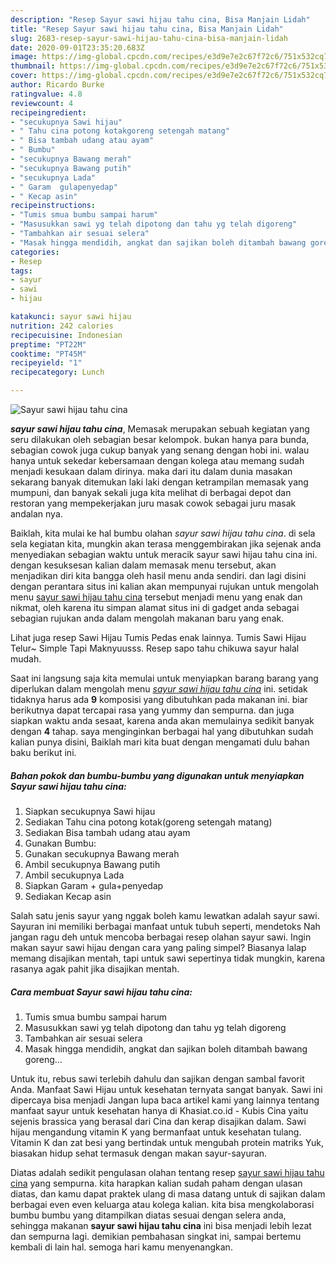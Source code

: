 ```yaml
---
description: "Resep Sayur sawi hijau tahu cina, Bisa Manjain Lidah"
title: "Resep Sayur sawi hijau tahu cina, Bisa Manjain Lidah"
slug: 2683-resep-sayur-sawi-hijau-tahu-cina-bisa-manjain-lidah
date: 2020-09-01T23:35:20.683Z
image: https://img-global.cpcdn.com/recipes/e3d9e7e2c67f72c6/751x532cq70/sayur-sawi-hijau-tahu-cina-foto-resep-utama.jpg
thumbnail: https://img-global.cpcdn.com/recipes/e3d9e7e2c67f72c6/751x532cq70/sayur-sawi-hijau-tahu-cina-foto-resep-utama.jpg
cover: https://img-global.cpcdn.com/recipes/e3d9e7e2c67f72c6/751x532cq70/sayur-sawi-hijau-tahu-cina-foto-resep-utama.jpg
author: Ricardo Burke
ratingvalue: 4.8
reviewcount: 4
recipeingredient:
- "secukupnya Sawi hijau"
- " Tahu cina potong kotakgoreng setengah matang"
- " Bisa tambah udang atau ayam"
- " Bumbu"
- "secukupnya Bawang merah"
- "secukupnya Bawang putih"
- "secukupnya Lada"
- " Garam  gulapenyedap"
- " Kecap asin"
recipeinstructions:
- "Tumis smua bumbu sampai harum"
- "Masusukkan sawi yg telah dipotong dan tahu yg telah digoreng"
- "Tambahkan air sesuai selera"
- "Masak hingga mendidih, angkat dan sajikan boleh ditambah bawang goreng..."
categories:
- Resep
tags:
- sayur
- sawi
- hijau

katakunci: sayur sawi hijau 
nutrition: 242 calories
recipecuisine: Indonesian
preptime: "PT22M"
cooktime: "PT45M"
recipeyield: "1"
recipecategory: Lunch

---
```



![Sayur sawi hijau tahu cina](https://img-global.cpcdn.com/recipes/e3d9e7e2c67f72c6/751x532cq70/sayur-sawi-hijau-tahu-cina-foto-resep-utama.jpg)

<b><i>sayur sawi hijau tahu cina</i></b>, Memasak merupakan sebuah kegiatan yang seru dilakukan oleh sebagian besar kelompok. bukan hanya para bunda, sebagian cowok juga cukup banyak yang senang dengan hobi ini. walau hanya untuk sekedar kebersamaan dengan kolega atau memang sudah menjadi kesukaan dalam dirinya. maka dari itu dalam dunia masakan sekarang banyak ditemukan laki laki dengan ketrampilan memasak yang mumpuni, dan banyak sekali juga kita melihat di berbagai depot dan restoran yang mempekerjakan juru masak cowok sebagai juru masak andalan nya.

Baiklah, kita mulai ke hal bumbu olahan <i>sayur sawi hijau tahu cina</i>. di sela sela kegiatan kita, mungkin akan terasa menggembirakan jika sejenak anda menyediakan sebagian waktu untuk meracik sayur sawi hijau tahu cina ini. dengan kesuksesan kalian dalam memasak menu tersebut, akan menjadikan diri kita bangga oleh hasil menu anda sendiri. dan lagi disini dengan perantara situs ini kalian akan mempunyai rujukan untuk mengolah menu <u>sayur sawi hijau tahu cina</u> tersebut menjadi menu yang enak dan nikmat, oleh karena itu simpan alamat situs ini di gadget anda sebagai sebagian rujukan anda dalam mengolah makanan baru yang enak.

Lihat juga resep Sawi Hijau Tumis Pedas enak lainnya. Tumis Sawi Hijau Telur~ Simple Tapi Maknyuusss. Resep sapo tahu chikuwa sayur halal mudah.


Saat ini langsung saja kita memulai untuk menyiapkan barang barang yang diperlukan dalam mengolah menu <u><i>sayur sawi hijau tahu cina</i></u> ini. setidak tidaknya harus ada <b>9</b> komposisi yang dibutuhkan pada makanan ini. biar berikutnya dapat tercapai rasa yang yummy dan sempurna. dan juga siapkan waktu anda sesaat, karena anda akan memulainya sedikit banyak dengan <b>4</b> tahap. saya menginginkan berbagai hal yang dibutuhkan sudah kalian punya disini, Baiklah mari kita buat dengan mengamati dulu bahan baku berikut ini.

<!--inarticleads1-->

##### Bahan pokok dan bumbu-bumbu yang digunakan untuk menyiapkan Sayur sawi hijau tahu cina:

1. Siapkan secukupnya Sawi hijau
1. Sediakan  Tahu cina potong kotak(goreng setengah matang)
1. Sediakan  Bisa tambah udang atau ayam
1. Gunakan  Bumbu:
1. Gunakan secukupnya Bawang merah
1. Ambil secukupnya Bawang putih
1. Ambil secukupnya Lada
1. Siapkan  Garam + gula+penyedap
1. Sediakan  Kecap asin


Salah satu jenis sayur yang nggak boleh kamu lewatkan adalah sayur sawi. Sayuran ini memiliki berbagai manfaat untuk tubuh seperti, mendetoks Nah jangan ragu deh untuk mencoba berbagai resep olahan sayur sawi. Ingin makan sayur sawi hijau dengan cara yang paling simpel? Biasanya lalap memang disajikan mentah, tapi untuk sawi sepertinya tidak mungkin, karena rasanya agak pahit jika disajikan mentah. 

<!--inarticleads2-->

##### Cara membuat Sayur sawi hijau tahu cina:

1. Tumis smua bumbu sampai harum
1. Masusukkan sawi yg telah dipotong dan tahu yg telah digoreng
1. Tambahkan air sesuai selera
1. Masak hingga mendidih, angkat dan sajikan boleh ditambah bawang goreng...


Untuk itu, rebus sawi terlebih dahulu dan sajikan dengan sambal favorit Anda. Manfaat Sawi Hijau untuk kesehatan ternyata sangat banyak. Sawi ini dipercaya bisa menjadi Jangan lupa baca artikel kami yang lainnya tentang manfaat sayur untuk kesehatan hanya di Khasiat.co.id - Kubis Cina yaitu sejenis brassica yang berasal dari Cina dan kerap disajikan dalam. Sawi hijau mengandung vitamin K yang bermanfaat untuk kesehatan tulang. Vitamin K dan zat besi yang bertindak untuk mengubah protein matriks Yuk, biasakan hidup sehat termasuk dengan makan sayur-sayuran. 

Diatas adalah sedikit pengulasan olahan tentang resep <u>sayur sawi hijau tahu cina</u> yang sempurna. kita harapkan kalian sudah paham dengan ulasan diatas, dan kamu dapat praktek ulang di masa datang untuk di sajikan dalam berbagai even even keluarga atau kolega kalian. kita bisa mengkolaborasi bumbu bumbu yang ditampilkan diatas sesuai dengan selera anda, sehingga makanan <b>sayur sawi hijau tahu cina</b> ini bisa menjadi lebih lezat dan sempurna lagi. demikian pembahasan singkat ini, sampai bertemu kembali di lain hal. semoga hari kamu menyenangkan.
